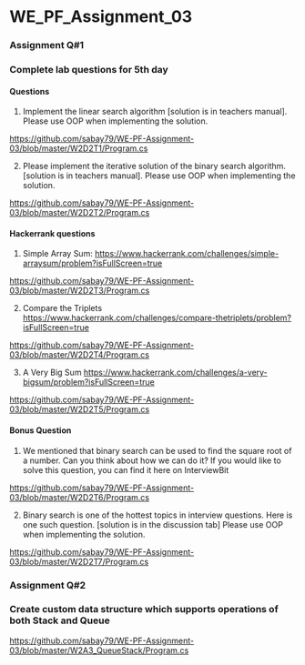 # WE_PF_Assignment_03

### Assignment Q#1
### Complete lab questions for 5th day

#### Questions

1. Implement the linear search algorithm [solution is in teachers manual]. Please
use OOP when implementing the solution.

https://github.com/sabay79/WE-PF-Assignment-03/blob/master/W2D2T1/Program.cs

2. Please implement the iterative solution of the binary search algorithm. [solution
is in teachers manual]. Please use OOP when implementing the solution.


https://github.com/sabay79/WE-PF-Assignment-03/blob/master/W2D2T2/Program.cs

#### Hackerrank questions

1. Simple Array Sum: https://www.hackerrank.com/challenges/simple-arraysum/problem?isFullScreen=true

https://github.com/sabay79/WE-PF-Assignment-03/blob/master/W2D2T3/Program.cs

2. Compare the Triplets https://www.hackerrank.com/challenges/compare-thetriplets/problem?isFullScreen=true

https://github.com/sabay79/WE-PF-Assignment-03/blob/master/W2D2T4/Program.cs

3. A Very Big Sum https://www.hackerrank.com/challenges/a-very-bigsum/problem?isFullScreen=true

https://github.com/sabay79/WE-PF-Assignment-03/blob/master/W2D2T5/Program.cs

#### Bonus Question
1. We mentioned that binary search can be used to find the square root of a
number. Can you think about how we can do it? If you would like to solve this
question, you can find it here on InterviewBit

https://github.com/sabay79/WE-PF-Assignment-03/blob/master/W2D2T6/Program.cs

2. Binary search is one of the hottest topics in interview questions. Here is one
such question. [solution is in the discussion tab]
Please use OOP when implementing the solution.

https://github.com/sabay79/WE-PF-Assignment-03/blob/master/W2D2T7/Program.cs

### Assignment Q#2
### Create custom data structure which supports operations of both Stack and Queue

https://github.com/sabay79/WE-PF-Assignment-03/blob/master/W2A3_QueueStack/Program.cs
